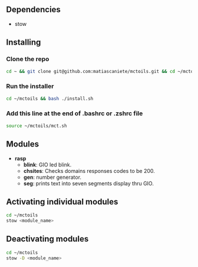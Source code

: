 ## Dependencies

- stow

## Installing

### Clone the repo

```sh
cd ~ && git clone git@github.com:matiascaniete/mctoils.git && cd ~/mctoils
```

### Run the installer

```sh
cd ~/mctoils && bash ./install.sh
```

### Add this line at the end of .bashrc or .zshrc file

```sh
source ~/mctoils/mct.sh
```

## Modules

- **rasp**
  - **blink**: GIO led blink.
  - **chsites**: Checks domains responses codes to be 200.
  - **gen**: number generator.
  - **seg**: prints text into seven segments display thru GIO.

## Activating individual modules

```sh
cd ~/mctoils
stow <module_name>
```

## Deactivating modules

```sh
cd ~/mctoils
stow -D <module_name>
```
